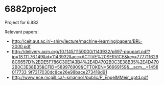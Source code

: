 # 6882project
Project for 6.882

Relevant papers:
* http://ceit.aut.ac.ir/~shiry/lecture/machine-learning/papers/BRL-2000.pdf
* http://delivery.acm.org/10.1145/1150000/1143932/p697-poupart.pdf?ip=18.111.76.149&id=1143932&acc=ACTIVE%20SERVICE&key=7777116298C9657D%2EDE5F786C30E1A3B4%2E4D4702B0C3E38B35%2E4D4702B0C3E38B35&CFID=589976909&CFTOKEN=56969159&__acm__=1458017733_9f7317030dc8ce26e98bace273418d91
* http://www.ece.mcgill.ca/~smanno1/public/P_EngelMMeir_gptd.pdf
